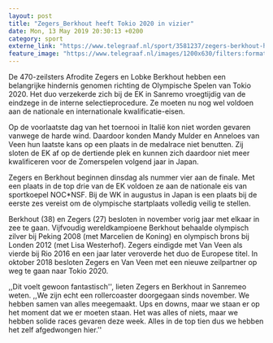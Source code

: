 ```yaml
---
layout: post
title: "Zegers_Berkhout heeft Tokio 2020 in vizier"
date: Mon, 13 May 2019 20:30:13 +0200
category: sport
externe_link: "https://www.telegraaf.nl/sport/3581237/zegers-berkhout-heeft-tokio-2020-in-vizier"
feature_image: "https://www.telegraaf.nl/images/1200x630/filters:format(jpeg):quality(80)/cdn-kiosk-api.telegraaf.nl/25e18fb0-75ad-11e9-b1c7-02d2fb1aa1d7.jpg"
---
```


<p class="intro">De 470-zeilsters Afrodite Zegers en Lobke Berkhout hebben een belangrijke hindernis genomen richting de Olympische Spelen van Tokio 2020. Het duo verzekerde zich bij de EK in Sanremo vroegtijdig van de eindzege in de interne selectieprocedure. Ze moeten nu nog wel voldoen aan de nationale en internationale kwalificatie-eisen.</p> <p>Op de voorlaatste dag van het toernooi in Italië kon niet worden gevaren vanwege de harde wind. Daardoor konden Mandy Mulder en Anneloes van Veen hun laatste kans op een plaats in de medalrace niet benutten. Zij sloten de EK af op de dertiende plek en kunnen zich daardoor niet meer kwalificeren voor de Zomerspelen volgend jaar in Japan.</p><p>Zegers en Berkhout beginnen dinsdag als nummer vier aan de finale. Met een plaats in de top drie van de EK voldoen ze aan de nationale eis van sportkoepel NOC*NSF. Bij de WK in augustus in Japan is een plaats bij de eerste zes vereist om de olympische startplaats volledig veilig te stellen.</p><p>Berkhout (38) en Zegers (27) besloten in november vorig jaar met elkaar in zee te gaan. Vijfvoudig wereldkampioene Berkhout behaalde olympisch zilver bij Peking 2008 (met Marcelien de Koning) en olympisch brons bij Londen 2012 (met Lisa Westerhof). Zegers eindigde met Van Veen als vierde bij Rio 2016 en een jaar later veroverde het duo de Europese titel. In oktober 2018 besloten Zegers en Van Veen met een nieuwe zeilpartner op weg te gaan naar Tokio 2020.</p><p>,,Dit voelt gewoon fantastisch'', lieten Zegers en Berkhout in Sanremeo weten. ,,We zijn echt een rollercoaster doorgegaan sinds november. We hebben samen van alles meegemaakt. Ups en downs, maar we staan er op het moment dat we er moeten staan. Het was alles of niets, maar we hebben solide races gevaren deze week. Alles in de top tien dus we hebben het zelf afgedwongen hier.''</p>
